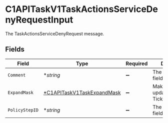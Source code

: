 # C1APITaskV1TaskActionsServiceDenyRequestInput

The TaskActionsServiceDenyRequest message.


## Fields

| Field                                                                          | Type                                                                           | Required                                                                       | Description                                                                    |
| ------------------------------------------------------------------------------ | ------------------------------------------------------------------------------ | ------------------------------------------------------------------------------ | ------------------------------------------------------------------------------ |
| `Comment`                                                                      | **string*                                                                      | :heavy_minus_sign:                                                             | The comment field.                                                             |
| `ExpandMask`                                                                   | [*C1APITaskV1TaskExpandMask](../../models/shared/c1apitaskv1taskexpandmask.md) | :heavy_minus_sign:                                                             |  Make sure to update the TicketExpandMask<br/>                                 |
| `PolicyStepID`                                                                 | **string*                                                                      | :heavy_minus_sign:                                                             | The policyStepId field.                                                        |
